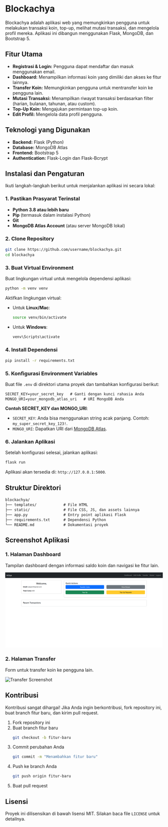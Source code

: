 
# Blockachya

Blockachya adalah aplikasi web yang memungkinkan pengguna untuk melakukan transaksi koin, top-up, melihat mutasi transaksi, dan mengelola profil mereka. Aplikasi ini dibangun menggunakan Flask, MongoDB, dan Bootstrap 5.

## Fitur Utama
- **Registrasi & Login:** Pengguna dapat mendaftar dan masuk menggunakan email.
- **Dashboard:** Menampilkan informasi koin yang dimiliki dan akses ke fitur lainnya.
- **Transfer Koin:** Memungkinkan pengguna untuk mentransfer koin ke pengguna lain.
- **Mutasi Transaksi:** Menampilkan riwayat transaksi berdasarkan filter (harian, bulanan, tahunan, atau custom).
- **Top-Up Koin:** Mengajukan permintaan top-up koin.
- **Edit Profil:** Mengelola data profil pengguna.

## Teknologi yang Digunakan
- **Backend:** Flask (Python)
- **Database:** MongoDB Atlas
- **Frontend:** Bootstrap 5
- **Authentication:** Flask-Login dan Flask-Bcrypt

## Instalasi dan Pengaturan
Ikuti langkah-langkah berikut untuk menjalankan aplikasi ini secara lokal:

### 1. Pastikan Prasyarat Terinstal
- **Python 3.8 atau lebih baru**
- **Pip** (termasuk dalam instalasi Python)
- **Git**
- **MongoDB Atlas Account** (atau server MongoDB lokal)

### 2. Clone Repository
```bash
git clone https://github.com/username/blockachya.git
cd blockachya
```

### 3. Buat Virtual Environment
Buat lingkungan virtual untuk mengelola dependensi aplikasi:
```bash
python -m venv venv
```

Aktifkan lingkungan virtual:
- Untuk **Linux/Mac**:
  ```bash
  source venv/bin/activate
  ```
- Untuk **Windows**:
  ```bash
  venv\Scripts\activate
  ```

### 4. Install Dependensi
```bash
pip install -r requirements.txt
```

### 5. Konfigurasi Environment Variables
Buat file `.env` di direktori utama proyek dan tambahkan konfigurasi berikut:
```env
SECRET_KEY=your_secret_key   # Ganti dengan kunci rahasia Anda
MONGO_URI=your_mongodb_atlas_uri   # URI MongoDB Anda
```

**Contoh SECRET_KEY dan MONGO_URI**:
- `SECRET_KEY`: Anda bisa menggunakan string acak panjang. Contoh: `my_super_secret_key_123!`.
- `MONGO_URI`: Dapatkan URI dari [MongoDB Atlas](https://www.mongodb.com/atlas/database).

### 6. Jalankan Aplikasi
Setelah konfigurasi selesai, jalankan aplikasi:
```bash
flask run
```

Aplikasi akan tersedia di: `http://127.0.0.1:5000`.

## Struktur Direktori
```
blockachya/
├── templates/            # File HTML
├── static/               # File CSS, JS, dan assets lainnya
├── app.py                # Entry point aplikasi Flask
├── requirements.txt      # Dependensi Python
└── README.md             # Dokumentasi proyek
```

## Screenshot Aplikasi
### 1. Halaman Dashboard
Tampilan dashboard dengan informasi saldo koin dan navigasi ke fitur lain.

![Dashboard Screenshot](https://github.com/cholilfayyadl/blockachya/blob/main/static/img/dashboard.png)

### 2. Halaman Transfer
Form untuk transfer koin ke pengguna lain.

![Transfer Screenshot](https://via.placeholder.com/800x400)

## Kontribusi
Kontribusi sangat dihargai! Jika Anda ingin berkontribusi, fork repository ini, buat branch fitur baru, dan kirim pull request.

1. Fork repository ini
2. Buat branch fitur baru
   ```bash
   git checkout -b fitur-baru
   ```
3. Commit perubahan Anda
   ```bash
   git commit -m "Menambahkan fitur baru"
   ```
4. Push ke branch Anda
   ```bash
   git push origin fitur-baru
   ```
5. Buat pull request

## Lisensi
Proyek ini dilisensikan di bawah lisensi MIT. Silakan baca file `LICENSE` untuk detailnya.
